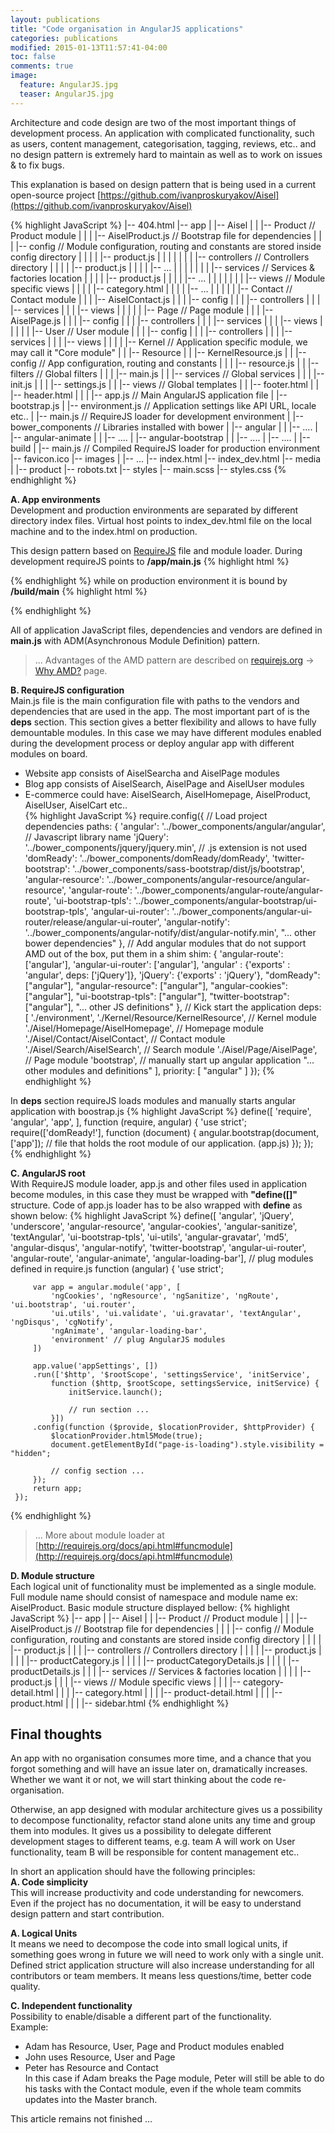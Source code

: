 ```yaml
---
layout: publications
title: "Code organisation in AngularJS applications"
categories: publications
modified: 2015-01-13T11:57:41-04:00
toc: false
comments: true
image:
  feature: AngularJS.jpg
  teaser: AngularJS.jpg
---
```

Architecture and code design are two of the most important things of development process.
An application with complicated functionality, such as users, content management,
categorisation, tagging, reviews, etc.. and no design pattern is extremely hard to maintain
as well as to work on issues & to fix bugs.

This explanation is based on design pattern that is being used in a current open-source project [https://github.com/ivanproskuryakov/Aisel](https://github.com/ivanproskuryakov/Aisel)

 {% highlight JavaScript %}
|-- 404.html
|-- app
|   |-- Aisel
|   |   |-- Product // Product module
|   |   |   |-- AiselProduct.js // Bootstrap file for dependencies
|   |   |   |-- config // Module configuration, routing and constants are stored inside config directory
|   |   |   |   |-- product.js
|   |   |   |
|   |   |   |-- controllers // Controllers directory
|   |   |   |   |-- product.js
|   |   |   |   |-- ...
|   |   |   |
|   |   |   |-- services // Services & factories location
|   |   |   |   |-- product.js
|   |   |   |   |-- ...
|   |   |   |
|   |   |   |-- views // Module specific views
|   |   |   |   |-- category.html
|   |   |   |   |-- ...
|   |   |
|   |   |-- Contact // Contact module
|   |   |   |-- AiselContact.js
|   |   |   |-- config
|   |   |   |-- controllers
|   |   |   |-- services
|   |   |   |-- views
|   |   |
|   |   |-- Page // Page module
|   |   |   |-- AiselPage.js
|   |   |   |-- config
|   |   |   |-- controllers
|   |   |   |-- services
|   |   |   |-- views
|   |   |
|   |   |-- User // User module
|   |   |   |-- config
|   |   |   |-- controllers
|   |   |   |-- services
|   |   |   |-- views
|   |   |
|   |-- Kernel // Application specific module, we may call it "Core module"
|   |   |-- Resource
|   |       |-- KernelResource.js
|   |       |-- config // App configuration, routing and constants
|   |       |   |-- resource.js
|   |       |-- filters // Global filters
|   |       |   |-- main.js
|   |       |-- services // Global services
|   |       |   |-- init.js
|   |       |   |-- settings.js
|   |       |-- views // Global templates
|   |           |-- footer.html
|   |           |-- header.html
|   |
|   |-- app.js // Main AngularJS application file
|   |-- bootstrap.js
|   |-- environment.js // Application settings like API URL, locale etc..
|   |-- main.js // RequireJS loader for development environment
|
|-- bower_components // Libraries installed with bower
|   |-- angular
|   |   |-- ....
|   |-- angular-animate
|   |   |-- ....
|   |-- angular-bootstrap
|   |   |-- ....
|   |-- ....
|
|-- build
|   |-- main.js // Compiled RequireJS loader for production environment
|-- favicon.ico
|-- images
|   |-- ...
|-- index.html
|-- index_dev.html
|-- media
|   |-- product
|-- robots.txt
|-- styles
    |-- main.scss
    |-- styles.css
 {% endhighlight %}

**A. App environments** <br/>
Development and production environments are separated by different directory index files.
Virtual host points to index_dev.html file on the local machine and to the index.html on production.

This design pattern based on [RequireJS](http://requirejs.org/) file and module loader.
During development requireJS points to **/app/main.js**
 {% highlight html %}
 <script data-main="/app/main" src="/bower_components/requirejs/require.js"></script>
 {% endhighlight %}
while on production environment it is bound by **/build/main**
 {% highlight html %}
 <script data-main="/build/main" src="/bower_components/requirejs/require.js"></script>
 {% endhighlight %}

All of application JavaScript files, dependencies and vendors are defined in **main.js**
with ADM(Asynchronous Module Definition) pattern.

> ... Advantages of the AMD pattern are described on [requirejs.org](requirejs.org) -> [Why AMD?](http://requirejs.org/docs/whyamd.html) page.

**B. RequireJS configuration**<br/>
Main.js file is the main configuration file with paths to the vendors and dependencies that are used in the app.
The most important part of is the **deps** section. This section gives a better flexibility and allows to have fully demountable modules.
In this case we may have different modules enabled during the development process or deploy angular app with different modules on board.<br/>
 - Website app consists of AiselSearcha and AiselPage modules<br/>
 - Blog app consists of AiselSearch, AiselPage and AiselUser modules<br/>
 - E-commerce could have: AiselSearch, AiselHomepage, AiselProduct, AiselUser, AiselCart etc..<br/>
 {% highlight JavaScript %}
require.config({
    // Load project dependencies
    paths: {
        'angular': '../bower_components/angular/angular',    // Javascript library name
        'jQuery': '../bower_components/jquery/jquery.min',   // .js extension is not used
        'domReady': '../bower_components/domReady/domReady',
        'twitter-bootstrap': '../bower_components/sass-bootstrap/dist/js/bootstrap',
        'angular-resource': '../bower_components/angular-resource/angular-resource',
        'angular-route': '../bower_components/angular-route/angular-route',
        'ui-bootstrap-tpls': '../bower_components/angular-bootstrap/ui-bootstrap-tpls',
        'angular-ui-router': '../bower_components/angular-ui-router/release/angular-ui-router',
        'angular-notify': '../bower_components/angular-notify/dist/angular-notify.min',
        "... other bower dependencies"
    },
    // Add angular modules that do not support AMD out of the box, put them in a shim
    shim: {
        'angular-route': ['angular'],
        'angular-ui-router': ['angular'],
        'angular' : {'exports' : 'angular', deps: ['jQuery']},
        'jQuery': {'exports' : 'jQuery'},
        "domReady": ["angular"],
        "angular-resource": ["angular"],
        "angular-cookies": ["angular"],
        "ui-bootstrap-tpls": ["angular"],
        "twitter-bootstrap": ["angular"],
        "... other JS definitions"
    },
    // Kick start the application
    deps: [
        './environment',
        './Kernel/Resource/KernelResource', // Kernel module
        './Aisel/Homepage/AiselHomepage', // Homepage module
        './Aisel/Contact/AiselContact', // Contact module
        './Aisel/Search/AiselSearch', // Search module
        './Aisel/Page/AiselPage', // Page module
        'bootstrap', // manually start up angular application
        "... other modules and definitions"
    ],
    priority: [
        "angular"
    ]
});
 {% endhighlight %}

In **deps** section requireJS loads modules and manually starts angular application with boostrap.js
{% highlight JavaScript %}
define([
    'require',
    'angular',
    'app',
], function (require, angular) {
    'use strict';
    require(['domReady!'], function (document) {
        angular.bootstrap(document, ['app']); // file that holds the root module of our application. (app.js)
    });
});
{% endhighlight %}

**C. AngularJS root**<br/>
With RequireJS module loader, app.js and other files used in application become modules,
in this case they must be wrapped with **"define([]"** structure.
Code of app.js loader has to be also wrapped with **define** as shown below:
{% highlight JavaScript %}
 define([
         'angular', 'jQuery', 'underscore', 'angular-resource',
         'angular-cookies', 'angular-sanitize', 'textAngular',
         'ui-bootstrap-tpls', 'ui-utils', 'angular-gravatar',
         'md5', 'angular-disqus', 'angular-notify', 'twitter-bootstrap',
         'angular-ui-router', 'angular-route', 'angular-animate',
         'angular-loading-bar'], // plug modules defined in require.js
     function (angular) {
         'use strict';

         var app = angular.module('app', [
             'ngCookies', 'ngResource', 'ngSanitize', 'ngRoute', 'ui.bootstrap', 'ui.router',
             'ui.utils', 'ui.validate', 'ui.gravatar', 'textAngular', 'ngDisqus', 'cgNotify',
             'ngAnimate', 'angular-loading-bar',
             'environment' // plug AngularJS modules
         ])

         app.value('appSettings', [])
         .run(['$http', '$rootScope', 'settingsService', 'initService',
             function ($http, $rootScope, settingsService, initService) {
                 initService.launch();

                 // run section ...
             }])
         .config(function ($provide, $locationProvider, $httpProvider) {
             $locationProvider.html5Mode(true);
             document.getElementById("page-is-loading").style.visibility = "hidden";

             // config section ...
         });
         return app;
     });
{% endhighlight %}
> ... More about module loader at [http://requirejs.org/docs/api.html#funcmodule](http://requirejs.org/docs/api.html#funcmodule)

**D. Module structure**<br/>
Each logical unit of functionality must be implemented as a single module.
Full module name should consist of namespace and module name ex: AiselProduct.
Basic module structure displayed bellow:
{% highlight JavaScript %}
|-- app
|   |-- Aisel
|   |   |-- Product // Product module
|   |   |   |-- AiselProduct.js // Bootstrap file for dependencies
|   |   |   |-- config // Module configuration, routing and constants are stored inside config directory
|   |   |   |   |-- product.js
|   |   |   |-- controllers // Controllers directory
|   |   |   |   |-- product.js
|   |   |   |   |-- productCategory.js
|   |   |   |   |-- productCategoryDetails.js
|   |   |   |   |-- productDetails.js
|   |   |   |-- services // Services & factories location
|   |   |   |   |-- product.js
|   |   |   |-- views // Module specific views
|   |   |       |-- category-detail.html
|   |   |       |-- category.html
|   |   |       |-- product-detail.html
|   |   |       |-- product.html
|   |   |       |-- sidebar.html
{% endhighlight %}

## Final thoughts
An app with no organisation consumes more time, and a chance that you forgot something and will
have an issue later on, dramatically increases. Whether we want it or not, we will start thinking
about the code re-organisation.

Otherwise, an app designed with modular architecture gives us a possibility to decompose functionality,
refactor stand alone units any time and group them into modules. It gives us a possibility to delegate different
development stages to different teams, e.g. team A will work on User functionality, team B will be
responsible for content management etc..


In short an application should have the following principles:<br/>
 **A. Code simplicity**<br/>
 This will increase productivity and code understanding for newcomers. Even if the project has no documentation,
 it will be easy to understand design pattern and start contribution.

 **A. Logical Units** <br/>
 It means we need to decompose the code into small logical units,
 if something goes wrong in future we will need to work only with a single unit.
 Defined strict application structure will also increase understanding for all contributors or team members.
 It means less questions/time, better code quality.

 **C. Independent functionality** <br/>
 Possibility to enable/disable a different part of the functionality.<br/>
 Example:<br/>
  - Adam has Resource, User, Page and Product modules enabled<br/>
  - John uses Resource, User and Page<br/>
  - Peter has Resource and Contact<br/>
 In this case if Adam breaks the Page module, Peter will still be able to do his tasks with the Contact module,
 even if the whole team commits updates into the Master branch.

This article remains not finished ...